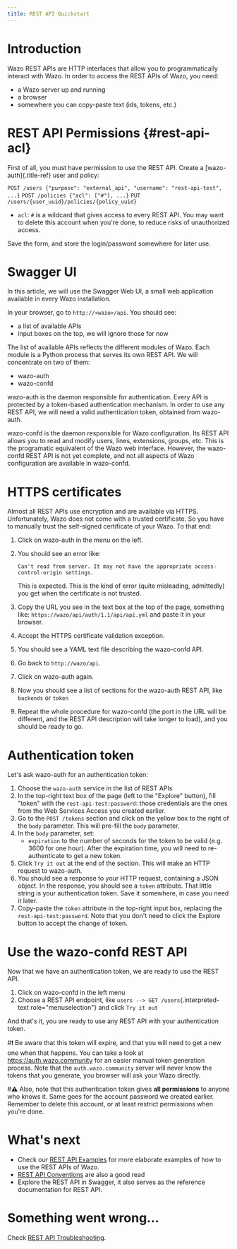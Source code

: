 ```yaml
---
title: REST API Quickstart
---
```


# Introduction

Wazo REST APIs are HTTP interfaces that allow you to programmatically interact with Wazo. In order
to access the REST APIs of Wazo, you need:

- a Wazo server up and running
- a browser
- somewhere you can copy-paste text (ids, tokens, etc.)

# REST API Permissions {#rest-api-acl}

First of all, you must have permission to use the REST API. Create a [wazo-auth]{.title-ref} user
and policy:

`POST /users {"purpose": "external_api", "username": "rest-api-test", ...}`
`POST /policies {"acl": ["#"], ...}` `PUT /users/{user_uuid}/policies/{policy_uuid}`

- `acl`: `#` is a wildcard that gives access to every REST API. You may want to delete this account
  when you're done, to reduce risks of unauthorized access.

Save the form, and store the login/password somewhere for later use.

# Swagger UI

In this article, we will use the Swagger Web UI, a small web application available in every Wazo
installation.

In your browser, go to `http://<wazo>/api`. You should see:

- a list of available APIs
- input boxes on the top, we will ignore those for now

The list of available APIs reflects the different modules of Wazo. Each module is a Python process
that serves its own REST API. We will concentrate on two of them:

- wazo-auth
- wazo-confd

wazo-auth is the daemon responsible for authentication. Every API is protected by a token-based
authentication mechanism. In order to use any REST API, we will need a valid authentication token,
obtained from wazo-auth.

wazo-confd is the daemon responsible for Wazo configuration. Its REST API allows you to read and
modify users, lines, extensions, groups, etc. This is the programatic equivalent of the Wazo web
interface. However, the wazo-confd REST API is not yet complete, and not all aspects of Wazo
configuration are available in wazo-confd.

# HTTPS certificates

Almost all REST APIs use encryption and are available via HTTPS. Unfortunately, Wazo does not come
with a trusted certificate. So you have to manually trust the self-signed certificate of your Wazo.
To that end:

1.  Click on wazo-auth in the menu on the left.
2.  You should see an error like:

        Can't read from server. It may not have the appropriate access-control-origin settings.

    This is expected. This is the kind of error (quite misleading, admittedly) you get when the
    certificate is not trusted.

3.  Copy the URL you see in the text box at the top of the page, something like:
    `https://wazo/api/auth/1.1/api/api.yml` and paste it in your browser.
4.  Accept the HTTPS certificate validation exception.
5.  You should see a YAML text file describing the wazo-confd API.
6.  Go back to `http://wazo/api`.
7.  Click on wazo-auth again.
8.  Now you should see a list of sections for the wazo-auth REST API, like `backends` or `token`
9.  Repeat the whole procedure for wazo-confd (the port in the URL will be different, and the REST
    API description will take longer to load), and you should be ready to go.

# Authentication token

Let's ask wazo-auth for an authentication token:

1.  Choose the `wazo-auth` service in the list of REST APIs
2.  In the top-right text box of the page (left to the "Explore" button), fill "token" with the
    `rest-api-test:password`: those credentials are the ones from the Web Services Access you
    created earlier.
3.  Go to the `POST /tokens` section and click on the yellow box to the right of the `body`
    parameter. This will pre-fill the `body` parameter.
4.  In the `body` parameter, set:
    - `expiration` to the number of seconds for the token to be valid (e.g. 3600 for one hour).
      After the expiration time, you will need to re-authenticate to get a new token.
5.  Click `Try it out` at the end of the section. This will make an HTTP request to wazo-auth.
6.  You should see a response to your HTTP request, containing a JSON object. In the response, you
    should see a `token` attribute. That little string is your authentication token. Save it
    somewhere, in case you need it later.
7.  Copy-paste the `token` attribute in the top-right input box, replacing the
    `rest-api-test:password`. Note that you don't need to click the Explore button to accept the
    change of token.

# Use the wazo-confd REST API

Now that we have an authentication token, we are ready to use the REST API.

1.  Click on wazo-confd in the left menu
2.  Choose a REST API endpoint, like `users --> GET /users`{.interpreted-text role="menuselection"}
    and click `Try it out`

And that's it, you are ready to use any REST API with your authentication token.

#:exclamation: Be aware that this token will expire, and that you will need to get a new one when
that happens. You can take a look at <https://auth.wazo.community> for an easier manual token
generation process. Note that the `auth.wazo.community` server will never know the tokens that you
generate, you browser will ask your Wazo directly.

#:warning: Also, note that this authentication token gives **all permissions** to anyone who knows
it. Same goes for the account password we created earlier. Remember to delete this account, or at
least restrict permissions when you're done.

# What's next

- Check our [REST API Examples](/uc-doc/api_sdk/rest_api/examples) for more elaborate examples of
  how to use the REST APIs of Wazo.
- [REST API Conventions](/uc-doc/api_sdk/rest_api/conventions) are also a good read
- Explore the REST API in Swagger, it also serves as the reference documentation for REST API.

# Something went wrong...

Check [REST API Troubleshooting](/uc-doc/api_sdk/rest_api/troubleshooting).
